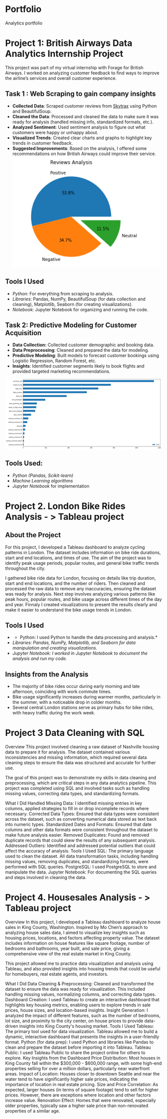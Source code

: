 # Portfolio
Analytics portfolio


# Project 1: British Airways Data Analytics Internship Project
This project was part of my virtual internship with Forage for British Airways. I worked on analyzing customer feedback to find ways to improve the airline’s services and overall customer experience.


## Task 1 : Web Scraping to gain company insights
* **Collected Data**: Scraped customer reviews from [Skytrax](https://www.airlinequality.com/) using Python and BeautifulSoup.
* **Cleaned the Data**: Processed and cleaned the data to make sure it was ready for analysis (handled missing info, standardized formats, etc.).
* **Analyzed Sentiment**: Used sentiment analysis to figure out what customers were happy or unhappy about.
* **Visualized Trends**: Created clear charts and graphs to highlight key trends in customer feedback.
* **Suggested Improvements**: Based on the analysis, I offered some recommendations on how British Airways could improve their service.
  ![](/images/pie.png)

  
## Tools I Used
* *Python:* For everything from scraping to analysis.
* *Libraries*: Pandas, NumPy, BeautifulSoup (for data collection and cleaning), Matplotlib, Seaborn (for creating visualizations).
* *Notebook:* Jupyter Notebook for organizing and running the code.

  
## Task 2: Predictive Modeling for Customer Acquisition
* **Data Collection:** Collected customer demographic and booking data.
* **Data Preprocessing**: Cleaned and prepared the data for modeling.
* **Predictive Modeling**: Built models to forecast customer bookings using Logistic Regression, Random Forest, etc.
* **Insights**: Identified customer segments likely to book flights and provided targeted marketing recommendations.

 ![](/images/download%20(2).png)
 
## Tools Used:
* *Python (Pandas, Scikit-learn)*
* *Machine Learning algorithms* 
* *Jupyter Notebook* for implementation



# Project 2. London Bike Rides Analysis - > Tableau project 

## About the Project

For this project, I developed a Tableau dashboard to analyze cycling patterns in London. The dataset includes information on bike ride durations, start and end locations, and times of use. The aim of the project was to identify peak usage periods, popular routes, and general bike traffic trends throughout the city.

I gathered bike ride data for London, focusing on details like trip duration, start and end locations, and the number of riders. Then cleaned and processed the raw data to remove any inaccuracies, ensuring the dataset was ready for analysis. Next step involves analyzing various patterns like peak hours, popular routes, and bike usage across different times of the day and year. Finnaly I created visualizations to present the results clearly and make it easier to understand the bike usage trends in London.

## Tools I Used
* * Python: I used Python to handle the data processing and analysis.*
* *Libraries: Pandas, NumPy, Matplotlib, and Seaborn for data manipulation and creating visualizations.*
* *Jupyter Notebook: I worked in Jupyter Notebook to document the analysis and run my code.*

## Insights from the Analysis

* The majority of bike rides occur during early morning and late afternoon, coinciding with work commute times.
* Bike usage significantly increases during warmer months, particularly in the summer, with a noticeable drop in colder months.
* Several central London stations serve as primary hubs for bike rides, with heavy traffic during the work week.

# Project 3 Data Cleaning with SQL
Overview
This project involved cleaning a raw dataset of Nashville housing data to prepare it for analysis. The dataset contained various inconsistencies and missing information, which required several data cleaning steps to ensure the data was structured and accurate for further use.

The goal of this project was to demonstrate my skills in data cleaning and preprocessing, which are critical steps in any data analytics pipeline. This project was completed using SQL and involved tasks such as handling missing values, correcting data types, and standardizing formats.

What I Did
Handled Missing Data: I identified missing entries in key columns, applied strategies to fill in or drop incomplete records where necessary.
Corrected Data Types: Ensured that data types were consistent across the dataset, such as converting numerical data stored as text back into numeric types.
Standardized Dates and Formats: Ensured that date columns and other data formats were consistent throughout the dataset to make future analysis easier.
Removed Duplicates: Found and removed duplicate records that could skew the results of any subsequent analysis.
Addressed Outliers: Identified and addressed potential outliers that could affect the accuracy of analysis.
Tools I Used
SQL: The primary language used to clean the dataset. All data transformation tasks, including handling missing values, removing duplicates, and standardizing formats, were performed with SQL queries.
PostgreSQL: I used PostgreSQL to store and manipulate the data.
Jupyter Notebook: For documenting the SQL queries and steps involved in cleaning the data.

# Project 4. Housesales Analysis - > Tableau project

Overview
In this project, I developed a Tableau dashboard to analyze house sales in King County, Washington. Inspired by Mo Chen’s approach to analyzing house sales data, I aimed to visualize key insights such as housing prices, locations, and factors affecting property value. The dataset includes information on house features like square footage, number of bedrooms and bathrooms, year built, and sale price, giving a comprehensive view of the real estate market in King County.

This project allowed me to practice data visualization and analysis using Tableau, and also provided insights into housing trends that could be useful for homebuyers, real estate agents, and investors.

What I Did
Data Cleaning & Preprocessing: Cleaned and transformed the dataset to ensure the data was ready for visualization. This included handling missing values, normalizing columns, and correcting data types.
Dashboard Creation: I used Tableau to create an interactive dashboard that highlights key housing metrics, enabling users to explore trends in sale prices, house sizes, and location-based insights.
Insight Generation: I analyzed the impact of different features, such as the number of bedrooms, lot size, and proximity to the city center, on house prices to provide data-driven insights into King County's housing market.
Tools I Used
Tableau: The primary tool used for data visualization. Tableau allowed me to build a dynamic, interactive dashboard that presents the insights in a user-friendly format.
Python (for data prep): I used Python and libraries like Pandas to clean and prepare the dataset before importing it into Tableau.
Tableau Public: I used Tableau Public to share the project online for others to explore.
Key Insights from the Dashboard
Price Distribution: Most houses in King County fall within the $300,000 - $600,000 range, with some high-end properties selling for over a million dollars, particularly near waterfront areas.
Impact of Location: Houses closer to downtown Seattle and near the water tend to have significantly higher sale prices, indicating the importance of location in real estate pricing.
Size and Price Correlation: As expected, larger houses (in terms of square footage) tend to sell for higher prices. However, there are exceptions where location and other factors increase value.
Renovation Effect: Homes that were renovated, especially older properties, typically saw a higher sale price than non-renovated properties of a similar age.
